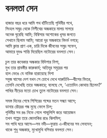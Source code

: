 # বনলতা সেন

হাজার বছর ধরে আমি পথ হাঁটিতেছি পৃথিবীর পথে,  
সিংহল সমুদ্র থেকে নিশীথের অন্ধকারে মালয় সাগরে  
অনেক ঘুরেছি আমি; বিম্বিসার অশোকের ধূসর জগতে  
সেখানে ছিলাম আমি; আরো দূর অন্ধকারে বিদর্ভ নগরে;  
আমি ক্লান্ত প্রাণ এক, চারি দিকে জীবনের সমুদ্র সফেন,  
আমারে দুদণ্ড শান্তি দিয়েছিল নাটোরের বনলতা সেন।

চুল তার কবেকার অন্ধকার বিদিশার নিশা,  
মুখ তার শ্রাবস্তীর কারুকার্য; অতিদূর সমুদ্রের পর  
হাল ভেঙে যে নাবিক হারায়েছে দিশা  
সবুজ ঘাসের দেশ যখন সে চোখে দেখে দারুচিনি—দ্বীপের ভিতর,  
তেমনি দেখেছি তারে অন্ধকারে; বলেছে সে, ‘এতোদিন কোথায় ছিলেন?’  
পাখির নীড়ের মতো চোখ তুলে নাটোরের বনলতা সেন।

সমস্ত দিনের শেষে শিশিরের শব্দের মতন সন্ধ্যা আসে;  
ডানার রৌদ্রের গন্ধ মুছে ফেলে চিল;  
পৃথিবীর সব রঙ নিভে গেলে পান্ডুলিপি করে আয়োজন  
তখন গল্পের তরে জোনাকির রঙে ঝিলমিল;  
সব পাখি ঘরে আসে—সব নদী—ফুরায় এ-জীবনের সব লেনদেন;  
থাকে শুধু অন্ধকার, মুখোমুখি বসিবার বনলতা সেন।

